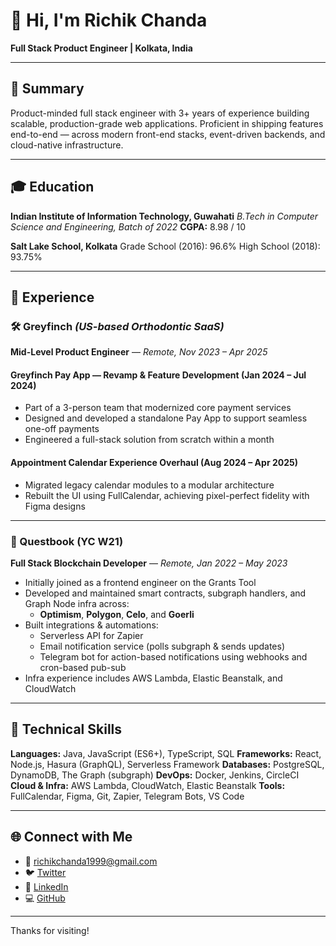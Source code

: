 # 👋 Hi, I'm Richik Chanda

**Full Stack Product Engineer | Kolkata, India**

---

## 🧠 Summary

Product-minded full stack engineer with 3+ years of experience building scalable, production-grade web applications.
Proficient in shipping features end-to-end — across modern front-end stacks, event-driven backends, and cloud-native infrastructure.

---

## 🎓 Education

**Indian Institute of Information Technology, Guwahati**
_B.Tech in Computer Science and Engineering, Batch of 2022_
**CGPA:** 8.98 / 10

**Salt Lake School, Kolkata**
Grade School (2016): 96.6%
High School (2018): 93.75%

---

## 💼 Experience

### 🛠 Greyfinch _(US-based Orthodontic SaaS)_
**Mid-Level Product Engineer** — _Remote, Nov 2023 – Apr 2025_

#### Greyfinch Pay App — Revamp & Feature Development (Jan 2024 – Jul 2024)
- Part of a 3-person team that modernized core payment services
- Designed and developed a standalone Pay App to support seamless one-off payments
- Engineered a full-stack solution from scratch within a month

#### Appointment Calendar Experience Overhaul (Aug 2024 – Apr 2025)
- Migrated legacy calendar modules to a modular architecture
- Rebuilt the UI using FullCalendar, achieving pixel-perfect fidelity with Figma designs

---

### 🧱 Questbook (YC W21)
**Full Stack Blockchain Developer** — _Remote, Jan 2022 – May 2023_

- Initially joined as a frontend engineer on the Grants Tool
- Developed and maintained smart contracts, subgraph handlers, and Graph Node infra across:
  - **Optimism**, **Polygon**, **Celo**, and **Goerli**
- Built integrations & automations:
  - Serverless API for Zapier
  - Email notification service (polls subgraph & sends updates)
  - Telegram bot for action-based notifications using webhooks and cron-based pub-sub
- Infra experience includes AWS Lambda, Elastic Beanstalk, and CloudWatch

---

## 🧰 Technical Skills

**Languages:** Java, JavaScript (ES6+), TypeScript, SQL
**Frameworks:** React, Node.js, Hasura (GraphQL), Serverless Framework
**Databases:** PostgreSQL, DynamoDB, The Graph (subgraph)
**DevOps:** Docker, Jenkins, CircleCI
**Cloud & Infra:** AWS Lambda, CloudWatch, Elastic Beanstalk
**Tools:** FullCalendar, Figma, Git, Zapier, Telegram Bots, VS Code

---

## 🌐 Connect with Me

- 📧 [richikchanda1999@gmail.com](mailto:richikchanda1999@gmail.com)
- 🐦 [Twitter](https://twitter.com/richik_chanda)
- 💼 [LinkedIn](https://linkedin.com/in/richikchanda1999)
- 💻 [GitHub](https://github.com/richikchanda1999)

---

Thanks for visiting!
